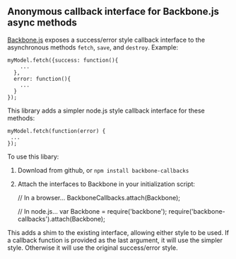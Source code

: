 ## Anonymous callback interface for Backbone.js async methods

[Backbone.js](http://documentcloud.github.com/backbone>Backbone.js) exposes a success/error style callback interface to the asynchronous methods ```fetch```, ```save```, and ```destroy```.  Example:

    myModel.fetch({success: function(){
        ...
      },
      error: function(){
        ...
      }
    });

This library adds a simpler node.js style callback interface for these methods:

    myModel.fetch(function(error) {
     ...
    });

To use this libary:

1) Download from github, or ```npm install backbone-callbacks```

2) Attach the interfaces to Backbone in your initialization script:

    // In a browser...
    BackboneCallbacks.attach(Backbone);

    // In node.js...
    var Backbone = require('backbone');
    require('backbone-callbacks').attach(Backbone);

This adds a shim to the existing interface, allowing either style to be used.  If a callback function is provided as the last argument, it will use the simpler style.  Otherwise it will use the original success/error style.
